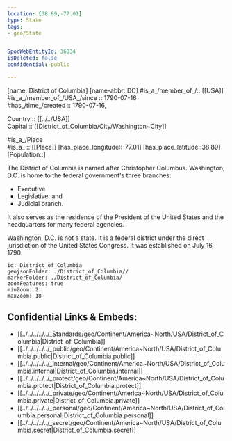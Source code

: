 ```yaml
---
location: [38.89,-77.01] 
type: State
tags:
- geo/State


SpocWebEntityId: 36034
isDeleted: false
confidential: public

---
```


[name::District of Columbia] 
[name-abbr::DC] 
#is_a_/member_of_/:: [[USA]]
#is_a_/member_of_/USA_/since :: 1790-07-16  
#has_/time_/created :: 1790-07-16, 


Country :: [[../../USA]]  
Capital :: [[District_of_Columbia/City/Washington~City]]  

#is_a_/Place  
#is_a_ :: [[Place]] 
[has_place_longitude::-77.01] 
[has_place_latitude::38.89] 
[Population::] 

The District of Columbia is named after Christopher Columbus. 
Washington, D.C. is home to the federal government's three branches: 
- Executive 
- Legislative, and 
- Judicial branch.  

It also serves as the residence of the President of the United States 
and the headquarters for many federal agencies. 

Washington, D.C. is not a state. 
It is a federal district under the direct jurisdiction of the United States Congress. 
It was established on July 16, 1790.

```leaflet
id: District_of_Columbia
geojsonFolder: ./District_of_Columbia//
markerFolder: ./District_of_Columbia/
zoomFeatures: true 
minZoom: 2 
maxZoom: 18
```


## Confidential Links & Embeds: 
- [[../../../../../_Standards/geo/Continent/America~North/USA/District_of_Columbia|District_of_Columbia]] 
- [[../../../../../_public/geo/Continent/America~North/USA/District_of_Columbia.public|District_of_Columbia.public]] 
- [[../../../../../_internal/geo/Continent/America~North/USA/District_of_Columbia.internal|District_of_Columbia.internal]] 
- [[../../../../../_protect/geo/Continent/America~North/USA/District_of_Columbia.protect|District_of_Columbia.protect]] 
- [[../../../../../_private/geo/Continent/America~North/USA/District_of_Columbia.private|District_of_Columbia.private]] 
- [[../../../../../_personal/geo/Continent/America~North/USA/District_of_Columbia.personal|District_of_Columbia.personal]] 
- [[../../../../../_secret/geo/Continent/America~North/USA/District_of_Columbia.secret|District_of_Columbia.secret]] 
